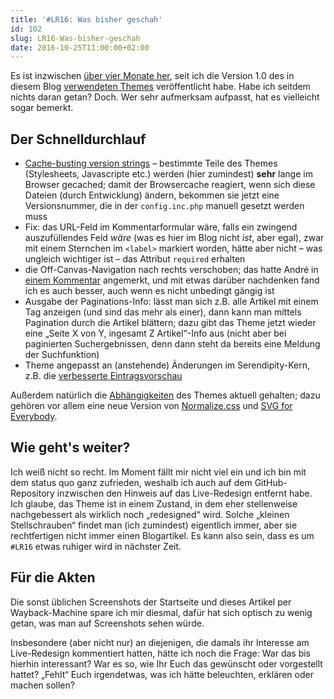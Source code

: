 ```yaml
---
title: '#LR16: Was bisher geschah'
id: 102
slug: LR16-Was-bisher-geschah
date: 2016-10-25T11:00:00+02:00
---
```


Es ist inzwischen [über vier Monate her](/archiv/93/LR16-Einsnull.html), seit ich die Version 1.0 des in diesem Blog [verwendeten Themes](https://github.com/yellowled/blog-theme) veröffentlicht habe. Habe ich seitdem nichts daran getan? Doch. Wer sehr aufmerksam aufpasst, hat es vielleicht sogar bemerkt.

## Der Schnelldurchlauf

-   [Cache-busting version strings](https://github.com/yellowled/blog-theme/blob/master/src/index.tpl#L174) – bestimmte Teile des Themes (Stylesheets, Javascripte etc.) werden (hier zumindest) **sehr** lange im Browser gecached; damit der Browsercache reagiert, wenn sich diese Dateien (durch Entwicklung) ändern, bekommen sie jetzt eine Versionsnummer, die in der `config.inc.php` manuell gesetzt werden muss
-   Fix: das URL-Feld im Kommentarformular wäre, falls ein zwingend auszufüllendes Feld _wäre_ (was es hier im Blog nicht _ist_, aber egal), zwar mit einem Sternchen im `<label>` markiert worden, hätte aber nicht – was ungleich wichtiger ist – das Attribut `required` erhalten
-   die Off-Canvas-Navigation nach rechts verschoben; das hatte André in [einem Kommentar](https://github.com/yellowled/blog-theme/blob/master/src/index.tpl#L174) angemerkt, und mit etwas darüber nachdenken fand ich es auch besser, auch wenn es nicht unbedingt gängig ist
-   Ausgabe der Paginations-Info: lässt man sich z.B. alle Artikel mit einem Tag anzeigen (und sind das mehr als einer), dann kann man mittels Pagination durch die Artikel blättern; dazu gibt das Theme jetzt wieder eine „Seite X von Y, ingesamt Z Artikel“-Info aus (nicht aber bei paginierten Suchergebnissen, denn dann steht da bereits eine Meldung der Suchfunktion)
-   Theme angepasst an (anstehende) Änderungen im Serendipity-Kern, z.B. die [verbesserte Eintragsvorschau](/archiv/99/Die-Eintragsvorschau-in-Serendipity.html)

Außerdem natürlich die [Abhängigkeiten](https://david-dm.org/yellowled/blog-theme) des Themes aktuell gehalten; dazu gehören vor allem eine neue Version von [Normalize.css](https://necolas.github.io/normalize.css/) und [SVG for Everybody](https://jonathantneal.github.io/svg4everybody/).

## Wie geht's weiter?

Ich weiß nicht so recht. Im Moment fällt mir nicht viel ein und ich bin mit dem status quo ganz zufrieden, weshalb ich auch auf dem GitHub-Repository inzwischen den Hinweis auf das Live-Redesign entfernt habe. Ich glaube, das Theme ist in einem Zustand, in dem eher stellenweise nachgebessert als wirklich noch „redesigned“ wird. Solche „kleinen Stellschrauben“ findet man (ich zumindest) eigentlich immer, aber sie rechtfertigen nicht immer einen Blogartikel. Es kann also sein, dass es um `#LR16` etwas ruhiger wird in nächster Zeit.

## Für die Akten

Die sonst üblichen Screenshots der Startseite und dieses Artikel per Wayback-Machine spare ich mir diesmal, dafür hat sich optisch zu wenig getan, was man auf Screenshots sehen würde.

Insbesondere (aber nicht nur) an diejenigen, die damals ihr Interesse am Live-Redesign kommentiert hatten, hätte ich noch die Frage: War das bis hierhin interessant? War es so, wie Ihr Euch das gewünscht oder vorgestellt hattet? „Fehlt“ Euch irgendetwas, was ich hätte beleuchten, erklären oder machen sollen?
